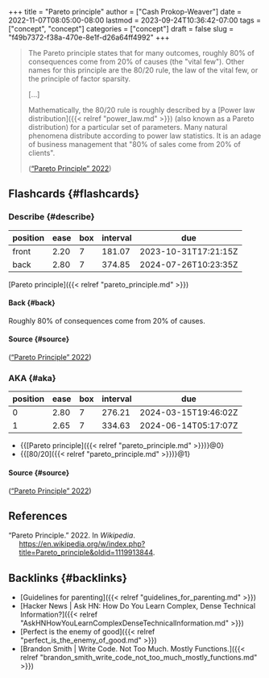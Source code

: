 +++
title = "Pareto principle"
author = ["Cash Prokop-Weaver"]
date = 2022-11-07T08:05:00-08:00
lastmod = 2023-09-24T10:36:42-07:00
tags = ["concept", "concept"]
categories = ["concept"]
draft = false
slug = "f49b7372-f38a-470e-8e1f-d26a64ff4992"
+++

> The Pareto principle states that for many outcomes, roughly 80% of consequences come from 20% of causes (the "vital few"). Other names for this principle are the 80/20 rule, the law of the vital few, or the principle of factor sparsity.
>
> [...]
>
> Mathematically, the 80/20 rule is roughly described by a [Power law distribution]({{< relref "power_law.md" >}}) (also known as a Pareto distribution) for a particular set of parameters. Many natural phenomena distribute according to power law statistics. It is an adage of business management that "80% of sales come from 20% of clients".
>
> (<a href="#citeproc_bib_item_1">“Pareto Principle” 2022</a>)


## Flashcards {#flashcards}


### Describe {#describe}

| position | ease | box | interval | due                  |
|----------|------|-----|----------|----------------------|
| front    | 2.20 | 7   | 181.07   | 2023-10-31T17:21:15Z |
| back     | 2.80 | 7   | 374.85   | 2024-07-26T10:23:35Z |

[Pareto principle]({{< relref "pareto_principle.md" >}})


#### Back {#back}

Roughly 80% of consequences come from 20% of causes.


#### Source {#source}

(<a href="#citeproc_bib_item_1">“Pareto Principle” 2022</a>)


### AKA {#aka}

| position | ease | box | interval | due                  |
|----------|------|-----|----------|----------------------|
| 0        | 2.80 | 7   | 276.21   | 2024-03-15T19:46:02Z |
| 1        | 2.65 | 7   | 334.63   | 2024-06-14T05:17:07Z |

-   {{[Pareto principle]({{< relref "pareto_principle.md" >}})}@0}
-   {{[80/20]({{< relref "pareto_principle.md" >}})}@1}


#### Source {#source}

(<a href="#citeproc_bib_item_1">“Pareto Principle” 2022</a>)

## References

<style>.csl-entry{text-indent: -1.5em; margin-left: 1.5em;}</style><div class="csl-bib-body">
  <div class="csl-entry"><a id="citeproc_bib_item_1"></a>“Pareto Principle.” 2022. In <i>Wikipedia</i>. <a href="https://en.wikipedia.org/w/index.php?title=Pareto_principle&oldid=1119913844">https://en.wikipedia.org/w/index.php?title=Pareto_principle&#38;oldid=1119913844</a>.</div>
</div>


## Backlinks {#backlinks}

-   [Guidelines for parenting]({{< relref "guidelines_for_parenting.md" >}})
-   [Hacker News | Ask HN: How Do You Learn Complex, Dense Technical Information?]({{< relref "AskHNHowYouLearnComplexDenseTechnicalInformation.md" >}})
-   [Perfect is the enemy of good]({{< relref "perfect_is_the_enemy_of_good.md" >}})
-   [Brandon Smith | Write Code. Not Too Much. Mostly Functions.]({{< relref "brandon_smith_write_code_not_too_much_mostly_functions.md" >}})
